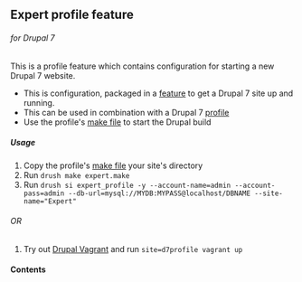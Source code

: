 ## Expert profile feature
###### for Drupal 7

This is a profile feature which contains configuration for starting a new Drupal 7 website.

- This is configuration, packaged in a [feature](https://www.drupal.org/project/features) to get a Drupal 7 site up and running.
- This can be used in combination with a Drupal 7 [profile](https://github.com/iampuma/expert_profile)
- Use the profile's [make file](https://github.com/iampuma/expert_profile/blob/master/expert.make) to start the Drupal build

##### Usage

1. Copy the profile's [make file](https://github.com/iampuma/expert_profile/blob/master/expert.make) your site's directory
2. Run ``drush make expert.make``
3. Run ``drush si expert_profile -y --account-name=admin --account-pass=admin --db-url=mysql://MYDB:MYPASS@localhost/DBNAME --site-name="Expert"``

###### OR

1. Try out [Drupal Vagrant](https://github.com/iampuma/drop) and run ``site=d7profile vagrant up``

#### Contents
